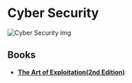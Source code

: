 # Cyber Security

![Cyber Security img](https://www.successknocks.com/wp-content/uploads/2021/06/cybersecurity-vs-information-security-illustration.jpg)

## Books


* **[The Art of Exploitation(2nd Edition)](https://github.com/UlugbekMuslitdinov/awesome-sources/tree/main/Cyber%20Security)**